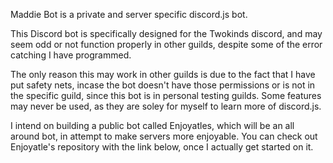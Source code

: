 Maddie Bot is a private and server specific discord.js bot.

This Discord bot is specifically designed for the Twokinds discord, and may seem odd or not function properly in other guilds, despite some of the error catching I have programmed.

The only reason this may work in other guilds is due to the fact that I have put safety nets, incase the bot doesn't have those permissions or is not in the specific guild, since this bot is in personal testing guilds. Some features may never be used, as they are soley for myself to learn more of discord.js.

I intend on building a public bot called Enjoyatles, which will be an all around bot, in attempt to make servers more enjoyable. You can check out Enjoyatle's repository with the link below, once I actually get started on it.
